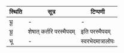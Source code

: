 | स्थिति | सूत्र | टिप्पणी |
| ----- | ------- | ------ |
| भू॒ | - | - |
| भू॒ | शेषात् कर्तरि परस्मैपदम् | इति परस्मैपदम् |
| भू | - | स्वरभेदमात्रालोपः |
